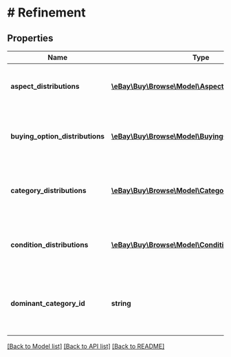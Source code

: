 # # Refinement

## Properties

Name | Type | Description | Notes
------------ | ------------- | ------------- | -------------
**aspect_distributions** | [**\eBay\Buy\Browse\Model\AspectDistribution[]**](AspectDistribution.md) | An array of containers for the all the aspect refinements. | [optional]
**buying_option_distributions** | [**\eBay\Buy\Browse\Model\BuyingOptionDistribution[]**](BuyingOptionDistribution.md) | An array of containers for the all the buying option refinements. | [optional]
**category_distributions** | [**\eBay\Buy\Browse\Model\CategoryDistribution[]**](CategoryDistribution.md) | An array of containers for the all the category refinements. | [optional]
**condition_distributions** | [**\eBay\Buy\Browse\Model\ConditionDistribution[]**](ConditionDistribution.md) | An array of containers for the all the condition refinements. | [optional]
**dominant_category_id** | **string** | The identifier of the category that most of the items are part of. | [optional]

[[Back to Model list]](../../README.md#models) [[Back to API list]](../../README.md#endpoints) [[Back to README]](../../README.md)
